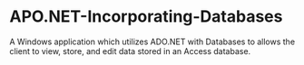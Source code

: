 # APO.NET-Incorporating-Databases
A Windows application which utilizes ADO.NET with Databases to allows the client to view, store, and edit data stored in an Access database. 
